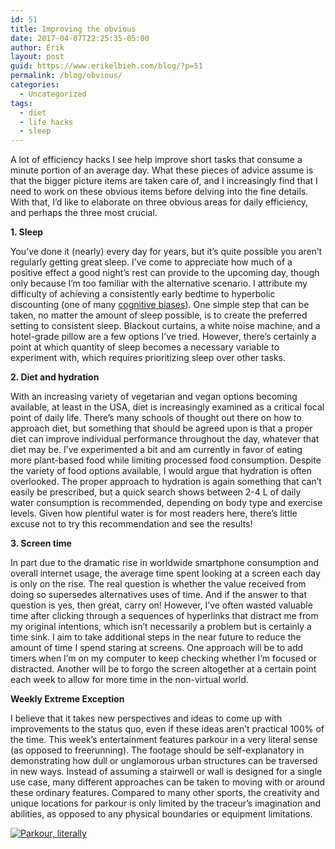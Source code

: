 ```yaml
---
id: 51
title: Improving the obvious
date: 2017-04-07T22:25:35-05:00
author: Erik
layout: post
guid: https://www.erikelbieh.com/blog/?p=51
permalink: /blog/obvious/
categories:
  - Uncategorized
tags:
  - diet
  - life hacks
  - sleep
---
```

A lot of efficiency hacks I see help improve short tasks that consume a minute portion of an average day. What these pieces of advice assume is that the bigger picture items are taken care of, and I increasingly find that I need to work on these obvious items before delving into the fine details. With that, I’d like to elaborate on three obvious areas for daily efficiency, and perhaps the three most crucial.

**1. Sleep**

You’ve done it (nearly) every day for years, but it’s quite possible you aren’t regularly getting great sleep. I’ve come to appreciate how much of a positive effect a good night’s rest can provide to the upcoming day, though only because I’m too familiar with the alternative scenario. I attribute my difficulty of achieving a consistently early bedtime to hyperbolic discounting (one of many [cognitive biases](https://en.wikipedia.org/wiki/List_of_cognitive_biases)). One simple step that can be taken, no matter the amount of sleep possible, is to create the preferred setting to consistent sleep. Blackout curtains, a white noise machine, and a hotel-grade pillow are a few options I’ve tried. However, there’s certainly a point at which quantity of sleep becomes a necessary variable to experiment with, which requires prioritizing sleep over other tasks.<!--more-->

**2. Diet and hydration**

With an increasing variety of vegetarian and vegan options becoming available, at least in the USA, diet is increasingly examined as a critical focal point of daily life. There’s many schools of thought out there on how to approach diet, but something that should be agreed upon is that a proper diet can improve individual performance throughout the day, whatever that diet may be. I’ve experimented a bit and am currently in favor of eating more plant-based food while limiting processed food consumption. Despite the variety of food options available, I would argue that hydration is often overlooked. The proper approach to hydration is again something that can’t easily be prescribed, but a quick search shows between 2-4 L of daily water consumption is recommended, depending on body type and exercise levels. Given how plentiful water is for most readers here, there’s little excuse not to try this recommendation and see the results!

**3. Screen time**

In part due to the dramatic rise in worldwide smartphone consumption and overall internet usage, the average time spent looking at a screen each day is only on the rise. The real question is whether the value received from doing so supersedes alternatives uses of time. And if the answer to that question is yes, then great, carry on! However, I’ve often wasted valuable time after clicking through a sequences of hyperlinks that distract me from my original intentions, which isn’t necessarily a problem but is certainly a time sink. I aim to take additional steps in the near future to reduce the amount of time I spend staring at screens. One approach will be to add timers when I’m on my computer to keep checking whether I’m focused or distracted. Another will be to forgo the screen altogether at a certain point each week to allow for more time in the non-virtual world.

**Weekly Extreme Exception**

I believe that it takes new perspectives and ideas to come up with improvements to the status quo, even if these ideas aren’t practical 100% of the time. This week’s entertainment features parkour in a very literal sense (as opposed to freerunning). The footage should be self-explanatory in demonstrating how dull or unglamorous urban structures can be traversed in new ways. Instead of assuming a stairwell or wall is designed for a single use case, many different approaches can be taken to moving with or around these ordinary features. Compared to many other sports, the creativity and unique locations for parkour is only limited by the traceur’s imagination and abilities, as opposed to any physical boundaries or equipment limitations.

[![Parkour, literally](http://img.youtube.com/vi/spGDbyxDu4k/0.jpg)](http://www.youtube.com/watch?v=spGDbyxDu4k "Parkour, literally. (part 2)")
